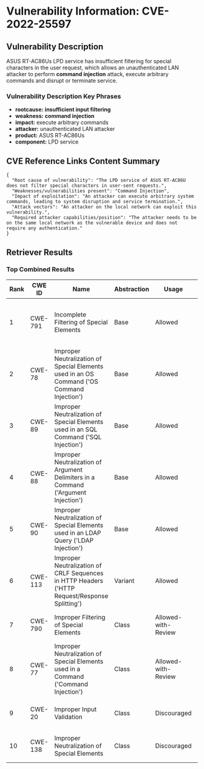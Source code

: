 # Vulnerability Information: CVE-2022-25597

## Vulnerability Description
ASUS RT-AC86Us LPD service has insufficient filtering for special characters in the user request, which allows an unauthenticated LAN attacker to perform **command injection** attack, execute arbitrary commands and disrupt or terminate service.

### Vulnerability Description Key Phrases
- **rootcause:** **insufficient input filtering**
- **weakness:** **command injection**
- **impact:** execute arbitrary commands
- **attacker:** unauthenticated LAN attacker
- **product:** ASUS RT-AC86Us
- **component:** LPD service

## CVE Reference Links Content Summary
```
{
  "Root cause of vulnerability": "The LPD service of ASUS RT-AC86U does not filter special characters in user-sent requests.",
  "Weaknesses/vulnerabilities present": "Command Injection",
  "Impact of exploitation": "An attacker can execute arbitrary system commands, leading to system disruption and service termination.",
  "Attack vectors": "An attacker on the local network can exploit this vulnerability.",
  "Required attacker capabilities/position": "The attacker needs to be on the same local network as the vulnerable device and does not require any authentication."
}
```

## Retriever Results

### Top Combined Results

| Rank | CWE ID | Name | Abstraction | Usage | Combined Score | Retrievers | Individual Scores |
|------|--------|------|-------------|-------|---------------|------------|-------------------|
| 1 | CWE-791 | Incomplete Filtering of Special Elements | Base | Allowed | 0.7465 | dense, sparse, graph | dense: 0.501, sparse: 0.486, graph: 0.608 |
| 2 | CWE-78 | Improper Neutralization of Special Elements used in an OS Command ('OS Command Injection') | Base | Allowed | 0.6405 | dense, sparse, graph | dense: 0.532, sparse: 0.273, graph: 0.610 |
| 3 | CWE-89 | Improper Neutralization of Special Elements used in an SQL Command ('SQL Injection') | Base | Allowed | 0.4466 | sparse, graph | sparse: 0.245, graph: 0.857 |
| 4 | CWE-88 | Improper Neutralization of Argument Delimiters in a Command ('Argument Injection') | Base | Allowed | 0.4098 | sparse, graph | sparse: 0.231, graph: 0.777 |
| 5 | CWE-90 | Improper Neutralization of Special Elements used in an LDAP Query ('LDAP Injection') | Base | Allowed | 0.3465 | dense, sparse | dense: 0.443, sparse: 0.218 |
| 6 | CWE-113 | Improper Neutralization of CRLF Sequences in HTTP Headers ('HTTP Request/Response Splitting') | Variant | Allowed | 0.3354 | dense, sparse | dense: 0.467, sparse: 0.226 |
| 7 | CWE-790 | Improper Filtering of Special Elements | Class | Allowed-with-Review | 0.2448 | dense, sparse | dense: 0.507, sparse: 0.285 |
| 8 | CWE-77 | Improper Neutralization of Special Elements used in a Command ('Command Injection') | Class | Allowed-with-Review | 0.2387 | dense, sparse | dense: 0.539, sparse: 0.239 |
| 9 | CWE-20 | Improper Input Validation | Class | Discouraged | 0.1640 | dense, sparse | dense: 0.455, sparse: 0.242 |
| 10 | CWE-138 | Improper Neutralization of Special Elements | Class | Discouraged | 0.1448 | sparse, graph | sparse: 0.251, graph: 0.503 |

